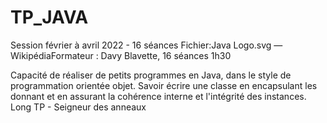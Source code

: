 # TP_JAVA
Session février à avril 2022 - 16 séances
Fichier:Java Logo.svg — WikipédiaFormateur : Davy Blavette, 16 séances 1h30

Capacité de réaliser de petits programmes en Java, dans le style de programmation orientée objet.
Savoir écrire une classe en encapsulant les donnant et en assurant la cohérence interne et l'intégrité des instances.
Long TP - Seigneur des anneaux
